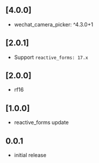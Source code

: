 ## [4.0.0]

* wechat_camera_picker: ^4.3.0+1

## [2.0.1]

* Support `reactive_forms: 17.x`

## [2.0.0]

* rf16

## [1.0.0]

* reactive_forms update

## 0.0.1

* initial release
